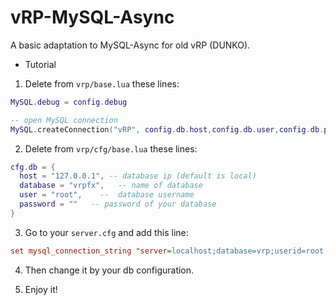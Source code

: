 # vRP-MySQL-Async

A basic adaptation to MySQL-Async for old vRP (DUNKO).

* Tutorial

1. Delete from `vrp/base.lua` these lines:
```lua
MySQL.debug = config.debug

-- open MySQL connection
MySQL.createConnection("vRP", config.db.host,config.db.user,config.db.password,config.db.database)
```

2. Delete from `vrp/cfg/base.lua` these lines:
```lua
cfg.db = {
  host = "127.0.0.1", -- database ip (default is local)
  database = "vrpfx",   -- name of database
  user = "root",    --  database username
  password = ""   -- password of your database
}
```

3. Go to your `server.cfg` and add this line:
```cfg
set mysql_connection_string "server=localhost;database=vrp;userid=root;password="\
```

4. Then change it by your db configuration.

5. Enjoy it!

